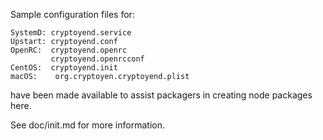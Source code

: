 Sample configuration files for:
```
SystemD: cryptoyend.service
Upstart: cryptoyend.conf
OpenRC:  cryptoyend.openrc
         cryptoyend.openrcconf
CentOS:  cryptoyend.init
macOS:    org.cryptoyen.cryptoyend.plist
```
have been made available to assist packagers in creating node packages here.

See doc/init.md for more information.

